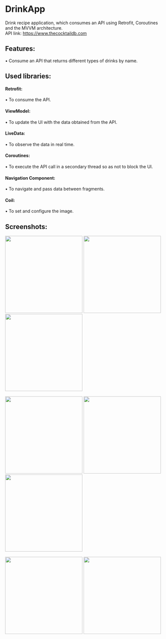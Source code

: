 # DrinkApp
Drink recipe application, which consumes an API using Retrofit, Coroutines and the MVVM architecture.
<br>
API link: https://www.thecocktaildb.com

<h2>Features:</h2>
• Consume an API that returns different types of drinks by name.

<h2>Used libraries:</h2>

<h4>Retrofit:</h4>
• To consume the API.
<br>
<h4>ViewModel:</h4>
• To update the UI with the data obtained from the API.
<br>
<h4>LiveData:</h4>
• To observe the data in real time.
<br>
<h4>Coroutines:</h4>
• To execute the API call in a secondary thread so as not to block the UI.
<br>
<h4>Navigation Component:</h4>
• To navigate and pass data between fragments.
<br>
<h4>Coil:</h4>
• To set and configure the image.

<h2>Screenshots:</h2>

<div class="row">
      <img src="https://blogger.googleusercontent.com/img/a/AVvXsEg2zGzYr1UWCIIIblr8fii5v3BhpehTM37O-Kyp9bp3jN1eGdNX3wBRWXw6Gr1o6rjJGJpRs7kPdVUrv--EuQ0nKgAO16cFVVd9sa_X4RE8K5pVjR8Ndu21ea4yp4B3993h8EMUBFtKKpvQjS3w-MQlNJuyvbYnrQZjacrHMWqzwA7phnbLlgX5cPp6=s16000" width="250">
      <img src="https://blogger.googleusercontent.com/img/a/AVvXsEhWyJ8iMvX10riMZ1B95KL_4qCzqtHu2ZSp4KKaRXsJeP-LsWT44LrUvhXikl8VUS9aYP2EQnYlmY2UxmbTMs6_TnNMzyMglm9-jO1FAK_Ba5hoH6_4qDcjHYiIkwj7y-RIBLFB_3s0lP7U36VuP5rl2LQKKWd0cNXiHvU0Mrh8xtfGZIekv7l-vo2r=s16000" width="250">
      <img src="https://blogger.googleusercontent.com/img/a/AVvXsEg5DSwu2ojPSpSaGs_CEQRpycS6jiSNA1reBQ1OLHdM5R-QbHVLU_vgtGW3CzvHX8DkKxo8mj7TcJ4DCiMbd9reWrPCM-gqTSIYhSdH8aCKPbfbFrvVo9wjENUw-SdYvqNJJOlKc6pe1fTAvx3wC1VxDSroNSKX7UO52NGeH1Fsdw3YZTn2NeIcAOCZ=s16000" width="250">
</div>

<br>

<div class="row">
      <img src="https://blogger.googleusercontent.com/img/a/AVvXsEgpVo08jJBzNAB4CWiXFjhqlnbMnQ4feEtXREomPUvhP_F9heSwBCN5-0_TW4bsSKnL_v4S5ERuyIDYX5UmjwxlIC7XWWPoVBxiQkMmgSaEwg3EXzuCzV6QXZCxZ253I7MOaX9nsIL5qM-GuaN04GbLNu_lHRKddHomkp3kvKbmNMxmO-ZgMK8NDw0q=s16000" width="250">
      <img src="https://blogger.googleusercontent.com/img/a/AVvXsEgW0HpXDzCy2XbnWaGbdf6h38NdnSewTriBkOgU6LfVFw7A9bvgL9VLUF-xQ947_OggA2zUI3F7KhXOpE64OIXfPIqaF6nwVk6RUQ5p1mo2nqBPoeXPBbCRU59CF07UcyIJZF-1_7O2_d_lI37nOiBdDjUULeoCLPAq3-fuH42moRKMsDDsPhanCVIq=s16000" width="250">
      <img src="https://blogger.googleusercontent.com/img/a/AVvXsEhEGA653va3fUUKEuU38fLKQKWGDD7m5Or7FsyOx49HX0JkBuHzFZUS34axpr350VlFG45Db6tFHmohf4F26GXeXNQinzH0JOuBx0ih_mQAtjwRVNEkh4EufkEoSIK0FRzR1_XXsudn8jwUG77UL0ciFpH2bzLxHPfPfX83QPpi7hTEwC1zPu-b8n3M=s16000" width="250">
</div>

<br>

<div class="row">
      <img src="https://blogger.googleusercontent.com/img/a/AVvXsEj9TVdF0Xae1e0KCnTGLcRNT1fbzEQWopcYu-FXxIQ0mp2EMHC96hexj9U4KgqNQJeJoY6qZS1SxdH8xXBi8k7EwU6tijM_bo5GgJX9KBKZyqQxdwqbcHwmWLkEZ4ExVYcCfnKkY-7Owj0hjvDqb_oMiKvh0iDnqVU2cvjovFCx8EraO_YLLQuwQqEI=s16000" width="250">
      <img src="https://blogger.googleusercontent.com/img/a/AVvXsEjY6CZnWKcELgaBd9AaASekh0iLAigqPrwMtUtrfjiS34eXLr8yx4lpcVPMKdUT1BApUvakLvkbd_JBtPIEEPxmiKRrKtZ30maWE86_J4ZUsRBABODBbpq_laEhFVgR7zJN9F9_dfLI_akmeiJE2vu1j_c3YtuWjEoMSCbPbk1RSaMlEfit1NTy4v3h=s16000" width="250">
</div>
